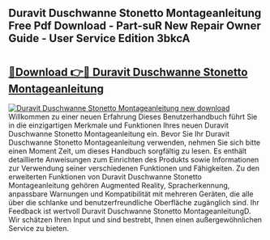 ## Duravit Duschwanne Stonetto Montageanleitung Free Pdf Download - Part-suR New Repair Owner Guide - User Service Edition 3bkcA

# <h2><a href="http://df8th6s.blite.top/?on=Duravit+Duschwanne+Stonetto+Montageanleitung">🔗Download 👉🔴 Duravit Duschwanne Stonetto Montageanleitung</a></h2>

[![Duravit Duschwanne Stonetto Montageanleitung new download](https://i.imgur.com/lujVjoI.png)](http://df8th6s.blite.top/?on=Duravit+Duschwanne+Stonetto+Montageanleitung)
Willkommen zu einer neuen Erfahrung Dieses Benutzerhandbuch führt Sie in die einzigartigen Merkmale und Funktionen Ihres neuen Duravit Duschwanne Stonetto Montageanleitung ein. Bevor Sie Ihr Duravit Duschwanne Stonetto Montageanleitung verwenden, nehmen Sie sich bitte einen Moment Zeit, um dieses Handbuch sorgfältig zu lesen. Es enthält detaillierte Anweisungen zum Einrichten des Produkts sowie Informationen zur Verwendung seiner verschiedenen Funktionen und Fähigkeiten. Zu den erweiterten Funktionen von Duravit Duschwanne Stonetto Montageanleitung gehören Augmented Reality, Spracherkennung, anpassbare Warnungen und Kompatibilität mit mehreren Geräten, die alle über die schlanke und benutzerfreundliche Oberfläche zugänglich sind. Ihr Feedback ist wertvoll Duravit Duschwanne Stonetto MontageanleitungD. Wir schätzen Ihren Input und sind bestrebt, Ihnen einen außergewöhnlichen Service zu bieten.
